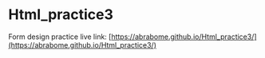 # Html_practice3
Form design practice
live link: [https://abrabome.github.io/Html_practice3/](https://abrabome.github.io/Html_practice3/)
